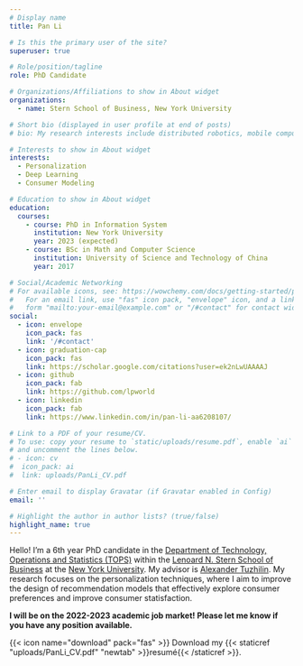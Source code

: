 ```yaml
---
# Display name
title: Pan Li

# Is this the primary user of the site?
superuser: true

# Role/position/tagline
role: PhD Candidate

# Organizations/Affiliations to show in About widget
organizations:
  - name: Stern School of Business, New York University

# Short bio (displayed in user profile at end of posts)
# bio: My research interests include distributed robotics, mobile computing and programmable matter.

# Interests to show in About widget
interests:
  - Personalization
  - Deep Learning
  - Consumer Modeling

# Education to show in About widget
education:
  courses:
    - course: PhD in Information System
      institution: New York University
      year: 2023 (expected)
    - course: BSc in Math and Computer Science
      institution: University of Science and Technology of China
      year: 2017

# Social/Academic Networking
# For available icons, see: https://wowchemy.com/docs/getting-started/page-builder/#icons
#   For an email link, use "fas" icon pack, "envelope" icon, and a link in the
#   form "mailto:your-email@example.com" or "/#contact" for contact widget.
social:
  - icon: envelope
    icon_pack: fas
    link: '/#contact'
  - icon: graduation-cap
    icon_pack: fas
    link: https://scholar.google.com/citations?user=ek2nLwUAAAAJ
  - icon: github
    icon_pack: fab
    link: https://github.com/lpworld
  - icon: linkedin
    icon_pack: fab
    link: https://www.linkedin.com/in/pan-li-aa6208107/

# Link to a PDF of your resume/CV.
# To use: copy your resume to `static/uploads/resume.pdf`, enable `ai` icons in `params.toml`,
# and uncomment the lines below.
# - icon: cv
#  icon_pack: ai
#  link: uploads/PanLi_CV.pdf

# Enter email to display Gravatar (if Gravatar enabled in Config)
email: ''

# Highlight the author in author lists? (true/false)
highlight_name: true
---
```


Hello! I’m a 6th year PhD candidate in the [Department of Technology, Operations and Statistics (TOPS)](https://www.stern.nyu.edu/experience-stern/about/departments-centers-initiatives/academic-departments/ioms-dept) within the [Lenoard N. Stern School of Business](https://www.stern.nyu.edu/) at the [New York University](https://www.nyu.edu/). My advisor is [Alexander Tuzhilin](https://www.stern.nyu.edu/faculty/bio/alexander-tuzhilin). My research focuses on the personalization techniques, where I aim to improve the design of recommendation models that effectively explore consumer preferences and improve consumer statisfaction.

**I will be on the 2022-2023 academic job market! Please let me know if you have any position available.**

{{< icon name="download" pack="fas" >}} Download my {{< staticref "uploads/PanLi_CV.pdf" "newtab" >}}resumé{{< /staticref >}}.
